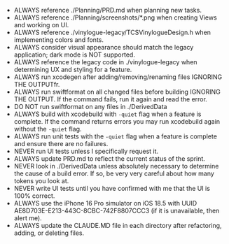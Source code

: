 - ALWAYS reference ./Planning/PRD.md when planning new tasks.
- ALWAYS reference ./Planning/screenshots/*.png when creating Views and working on UI.
- ALWAYS reference ./vinylogue-legacy/TCSVinylogueDesign.h when implementing colors and fonts.
- ALWAYS consider visual appearance should match the legacy application; dark mode is NOT supported. 
- ALWAYS reference the legacy code in ./vinylogue-legacy when determining UX and styling for a feature.
- ALWAYS run xcodegen after adding/removing/renaming files IGNORING THE OUTPUTfr.
- ALWAYS run swiftformat on all changed files before building IGNORING THE OUTPUT. If the command fails, run it again and read the error.
- DO NOT run swiftformat on any files in ./DerivedData
- ALWAYS build with xcodebuild with `-quiet` flag when a feature is complete. If the command returns errors you may run xcodebuild again without the `-quiet` flag.
- ALWAYS run unit tests with the `-quiet` flag when a feature is complete and ensure there are no failures.
- NEVER run UI tests unless I specifically request it.
- ALWAYS update PRD.md to reflect the current status of the sprint.
- NEVER look in ./DerivedData unless absolutely necessary to determine the cause of a build error. If so, be very very careful about how many tokens you look at.
- NEVER write UI tests until you have confirmed with me that the UI is 100% correct.
- ALWAYS use the iPhone 16 Pro simulator on iOS 18.5 with UUID AE8D703E-E213-443C-8CBC-742F8807CCC3 (if it is unavailable, then alert me).
- ALWAYS update the CLAUDE.MD file in each directory after refactoring, adding, or deleting files.